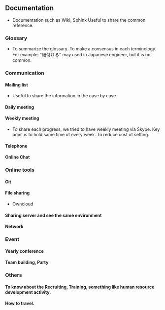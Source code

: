 ## Documentation

- Documentation such as Wiki, Sphinx
 Useful to share the common reference.


### Glossary

- To summarize the glossary. To make a consensus in each terminology. For example: "紐付ける" may used in Japanese engineer, but it is not common. 


### Communication

#### Mailing list

- Useful to share the information in the case by case.

#### Daily meeting

#### Weekly meeting

- To share each progress, we tried to have weekly meeting via Skype. Key point is to hold same time of every week. To reduce cost of setting.


#### Telephone



#### Online Chat



### Online tools


#### Git

#### File sharing 
 
- Owncloud

#### Sharing server and see the same environment

#### Network


### Event

#### Yearly conference

#### Team building, Party

### Others

#### To know about the Recruiting, Training, something like human resource development activity.

#### How to travel.

